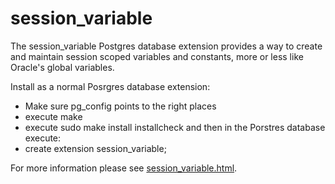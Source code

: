 # session_variable
The session_variable Postgres database extension provides a way to create and maintain session scoped variables and constants, more or less like Oracle's global variables.

Install as a normal Posrgres database extension:
 - Make sure pg_config points to the right places
 - execute make
 - execute sudo make install installcheck
and then in the Porstres database execute:
 - create extension session_variable;

For more information please see <a href="https://github.com/splendiddata/session_variable/blob/master/session_variable.html">session_variable.html</a>.

